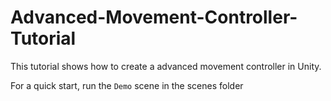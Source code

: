 # Advanced-Movement-Controller-Tutorial
This tutorial shows how to create a advanced movement controller in Unity.

For a quick start, run the `Demo` scene in the scenes folder
